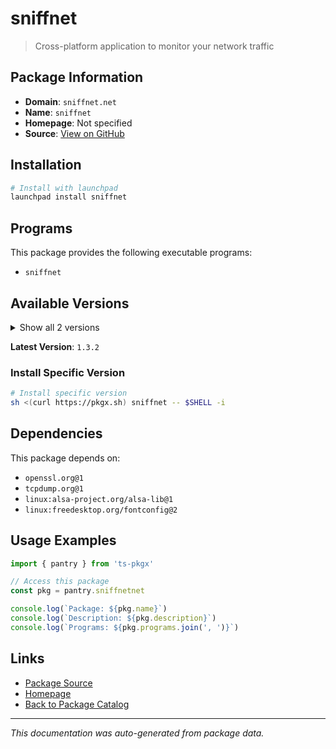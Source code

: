 # sniffnet

> Cross-platform application to monitor your network traffic

## Package Information

- **Domain**: `sniffnet.net`
- **Name**: `sniffnet`
- **Homepage**: Not specified
- **Source**: [View on GitHub](https://github.com/pkgxdev/pantry/tree/main/projects/sniffnet.net/package.yml)

## Installation

```bash
# Install with launchpad
launchpad install sniffnet
```

## Programs

This package provides the following executable programs:

- `sniffnet`

## Available Versions

<details>
<summary>Show all 2 versions</summary>

- `1.3.2`, `1.3.1`

</details>

**Latest Version**: `1.3.2`

### Install Specific Version

```bash
# Install specific version
sh <(curl https://pkgx.sh) sniffnet -- $SHELL -i
```

## Dependencies

This package depends on:

- `openssl.org@1`
- `tcpdump.org@1`
- `linux:alsa-project.org/alsa-lib@1`
- `linux:freedesktop.org/fontconfig@2`

## Usage Examples

```typescript
import { pantry } from 'ts-pkgx'

// Access this package
const pkg = pantry.sniffnetnet

console.log(`Package: ${pkg.name}`)
console.log(`Description: ${pkg.description}`)
console.log(`Programs: ${pkg.programs.join(', ')}`)
```

## Links

- [Package Source](https://github.com/pkgxdev/pantry/tree/main/projects/sniffnet.net/package.yml)
- [Homepage](#)
- [Back to Package Catalog](../package-catalog.md)

---

*This documentation was auto-generated from package data.*
